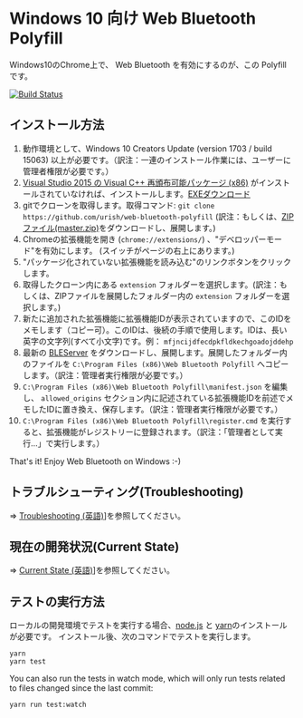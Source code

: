 # Windows 10 向け Web Bluetooth Polyfill

<!-- The Polyfill enables Web Bluetooth in Chrome on Windows 10.  -->
Windows10のChrome上で、 Web Bluetooth を有効にするのが、この Polyfill です。

[![Build Status](https://travis-ci.org/urish/web-bluetooth-polyfill.png?branch=master)](https://travis-ci.org/urish/web-bluetooth-polyfill)

## インストール方法

<!--
1. You need to have Windows 10 Creators Update (version 1703 / build 15063) or newer
2. You also need [Visual C++ Redistributable for Visual Studio 2015 (x86)](https://www.microsoft.com/en-us/download/details.aspx?id=48145), if not already installed
3. Clone this repo: `git clone https://github.com/urish/web-bluetooth-polyfill`
4. Open Chrome Extensions pane (chrome://extensions/) and enable "Developer Mode" (there is a checkbox on top of the page)
5. Click the "Load unpacked extension..." button
6. Choose the `extension` folder inside the cloned repo
7. Take a note of the extension ID for the newly added extension, you will need it in step 9. The ID is a long string of lowercase english letters, e.g. `mfjncijdfecdpkfldkechgoadojddehp`
8. Download the latest [BLEServer](https://github.com/urish/web-bluetooth-polyfill/releases/) and unpack it inside `C:\Program Files (x86)\Web Bluetooth Polyfill`
9. Edit `C:\Program Files (x86)\Web Bluetooth Polyfill\manifest.json` and change the extension id in the `allowed_origins` section to match the extension ID you found in step 7
10. Run `C:\Program Files (x86)\Web Bluetooth Polyfill\register.cmd` to register the Native Messaging server
-->

1. 動作環境として、Windows 10 Creators Update (version 1703 / build 15063) 以上が必要です。（訳注：一連のインストール作業には、ユーザーに管理者権限が必要です。）
2. [Visual Studio 2015 の Visual C++ 再頒布可能パッケージ (x86)](https://www.microsoft.com/ja-JP/download/details.aspx?id=48145) がインストールされていなければ、インストールします。[EXEダウンロード](https://download.microsoft.com/download/9/3/F/93FCF1E7-E6A4-478B-96E7-D4B285925B00/vc_redist.x86.exe)
3. gitでクローンを取得します。取得コマンド: `git clone https://github.com/urish/web-bluetooth-polyfill` (訳注：もしくは、[ZIPファイル(master.zip)](https://github.com/urish/web-bluetooth-polyfill/archive/master.zip)をダウンロードし、展開します。)
4. Chromeの拡張機能を開き (`chrome://extensions/`) 、"デベロッパーモード"を有効にします。 (スイッチがページの右上にあります。)
5. "パッケージ化されていない拡張機能を読み込む"のリンクボタンをクリックします。
6. 取得したクローン内にある `extension` フォルダーを選択します。(訳注：もしくは、ZIPファイルを展開したフォルダー内の `extension` フォルダーを選択します。)
7. 新たに追加された拡張機能に拡張機能IDが表示されていますので、このIDをメモします（コピー可）。このIDは、後続の手順で使用します。IDは、長い英字の文字列(すべて小文字)です。例： `mfjncijdfecdpkfldkechgoadojddehp`
8. 最新の [BLEServer](https://github.com/urish/web-bluetooth-polyfill/releases/) をダウンロードし、展開します。展開したフォルダー内のファイルを `C:\Program Files (x86)\Web Bluetooth Polyfill` へコピーします。（訳注：管理者実行権限が必要です。）
9. `C:\Program Files (x86)\Web Bluetooth Polyfill\manifest.json` を編集し、 `allowed_origins` セクション内に記述されている拡張機能IDを前述でメモしたIDに置き換え、保存します。（訳注：管理者実行権限が必要です。）
10. `C:\Program Files (x86)\Web Bluetooth Polyfill\register.cmd` を実行すると、拡張機能がレジストリーに登録されます。（訳注：「管理者として実行...」で実行します。）

That's it! Enjoy Web Bluetooth on Windows :-)

## トラブルシューティング(Troubleshooting)

⇒ [Troubleshooting (英語)](https://github.com/urish/web-bluetooth-polyfill/blob/master/README.md#troubleshooting)]を参照してください。

## 現在の開発状況(Current State)

⇒ [Current State (英語)](https://github.com/urish/web-bluetooth-polyfill/blob/master/README.md#current-state)]を参照してください。

## テストの実行方法

<!--
If you want to run tests, during local development, you will need [node.js](https://nodejs.org/en/) and [yarn](https://yarnpkg.com/en/). Then, run the following commands:

    yarn
    yarn test
    
You can also run the tests in watch mode, which will only run tests related to files changed since the last commit:

    yarn run test:watch

-->

ローカルの開発環境でテストを実行する場合、[node.js](https://nodejs.org/en/) と [yarn](https://yarnpkg.com/en/)のインストールが必要です。
インストール後、次のコマンドでテストを実行します。

    yarn
    yarn test
    
You can also run the tests in watch mode, which will only run tests related to files changed since the last commit:

    yarn run test:watch
